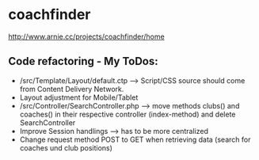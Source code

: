 # coachfinder
http://www.arnie.cc/projects/coachfinder/home

## Code refactoring - My ToDos:
- /src/Template/Layout/default.ctp --> Script/CSS source should come from Content Delivery Network.
- Layout adjustment for Mobile/Tablet
- /src/Controller/SearchController.php --> move methods clubs() and coaches() in their respective controller (index-method) and delete SearchController
- Improve Session handlings --> has to be more centralized
- Change request method POST to GET when retrieving data (search for coaches und club positions)
